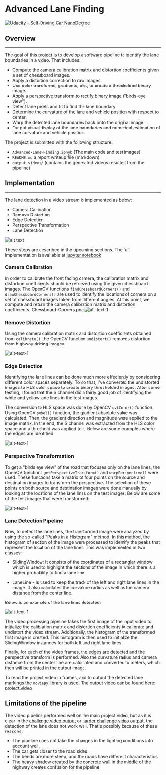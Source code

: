 # Advanced Lane Finding

[![Udacity - Self-Driving Car NanoDegree](https://s3.amazonaws.com/udacity-sdc/github/shield-carnd.svg)](http://www.udacity.com/drive)

## Overview
---

The goal of this project is to develop a software pipeline to identify the lane boundaries in a video. That includes:

* Compute the camera calibration matrix and distortion coefficients given a set of chessboard images.
* Apply a distortion correction to raw images.
* Use color transforms, gradients, etc., to create a thresholded binary image.
* Apply a perspective transform to rectify binary image ("birds-eye view").
* Detect lane pixels and fit to find the lane boundary.
* Determine the curvature of the lane and vehicle position with respect to center.
* Warp the detected lane boundaries back onto the original image.
* Output visual display of the lane boundaries and numerical estimation of lane curvature and vehicle position.


The project is submitted with the following structure: 
* `Advanced-Lane-Finding.ipnyb` (The main code and test images)
* `README.md` a report writeup file (markdown)
* `output_videos/` (contains the generated videos resulted from the pipeline)

## Implementation
---

The lane detection in a video stream is implemented as below:

* Camera Calibration
* Remove Distortion
* Edge Detection
* Perspective Transformation
* Lane Detection

![alt text](output_videos/project_video_output.gif "Result")

These steps are described in the upcoming sections. The full implementation is available at [jupyter notebook](Advanced-Lane-Finding.ipynb)

### Camera Calibration


In order to calibrate the front facing camera, the calibration matrix and distortion coefficients should be retrieved using the given chessboard images. The OpenCV functions `findChessboardCorners()` and `drawChessboardCorners()` are used to identify the locations of corners on a set of chessboard images taken from different angles. At this point, we compute and return the camera calibration matrix and distortion coefficients.
Chessboard-Corners.png
![alt-text-1](output_images/Chessboard-Corners.png "The detected chessboard corners")


### Remove Distortion

Using the camera calibration matrix and distortion coefficients obtained from `calibrate()`, the OpenCV function `undistort()` removes distortion from highway driving images.

![alt-text-1](output_images/Chessboard-undistorted.png "")

### Edge Detection


Identifying the lane lines can be done much more effeciently by considering different color spaces separately. To do that, I've converted the undistorted images to HLS color space to create binary thresholded images. After some testing, I found that the S channel did a fairly good job of identifying the white and yellow lane lines in the test images. 

The conversion to HLS space was done by OpenCV `cvtColor()` function. Using OpenCV `sobel()` function, the gradient absolute value was calculated. Then, the gradient direction and magnitude  were applied to the image matrix. In the end, the S channel was extracted from the HLS color space and a threshold was applied to it. Below are some examples where the edges are identified:

![alt-text-1](output_images/Edge-Detection.png "")


### Perspective Transformation

To get a "birds eye view" of the road that focuses only on the lane lines, the OpenCV functions `getPerspectiveTransform()` and `warpPerspective()` were used. These functions take a matrix of four points on the source and destination images to transform the perspective. The selection of these points on both source and destination images were done manually by looking at the locations of the lane lines on the test images. Below are some of the test images that were transformed:

![alt-text-1](output_images/Perspective-Transform.png "")

### Lane Detection Pipeline


Now, to detect the lane lines, the transformed image were analyzed by using the so-called "Peaks in a Histogram" method. In this method, the histogram of section of the image were processed to identify the peaks that represent the location of the lane lines. This was implemented in two classes:

* SlidingWindow: It consists of the coordinates of a rectanglar window which is used to highlight the sections of the image in which there is a higher probability to find a lane line. 

* LaneLine - Is used to keep the track of the left and right lane lines in the image. It also calculates the curvature radius as well as the camera distance from the center line. 

Below is an example of the lane lines detected:

![alt-text-1](output_images/Detected-Lane.png "")


The video processing pipeline takes the first image of the input video to initialize the calibration matrix and distortion coefficients to calibrate and undistort the video stream. Additionally, the histogram of the transformed first image is created. This histogram is then used to initialize the SlidingWindow instances for both left and right lane lines.

Finally, for each of the video frames, the edges are detected and the perspective transform is performed. Also the curvature radius and camera distance from the center line are calculated and converted to meters, which then will be printed in the output image.

To read the project video in frames, and to output the detected lane markings the `moviepy` library is used.
The output video can be found here: [project video](output_videos/project_video_output.mp4)


## Limitations of the pipeline

The video pipeline performed well on the main project video, but as it is clear in the [challenge video output](output_videos/challenge_video_output.mp4) or [harder challenge video output](output_videos/harder_challenge_video_output.mp4), the detection of the lane does not work well. That's possibly because of these reasons:

* The pipeline does not take the changes in the lighting conditions into account well.
* The car gets closer to the road sides
* The bends are more steep, and the roads have different characteristics
* The heavy shadow created by the concrete wall in the middle of the highway creates confusion for the pipeline